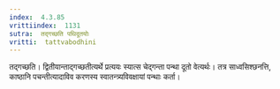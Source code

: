 ```yaml
---
index:  4.3.85
vrittiindex:  1131
sutra:  तद्गच्छति पथिदूतयोः
vritti:  tattvabodhini 
---
```


तद्गच्छति। द्वितीयान्ताद्गच्छतीत्यर्थे प्रत्ययः स्यात्स चेद्गन्ता पन्था दूतो वेत्यर्थः। तत्र साध्वसिश्छनत्ति, काष्ठानि पचन्तीत्यादाविव करणस्य स्वातन्त्र्यविवक्षायां पन्थाः कर्ता।

